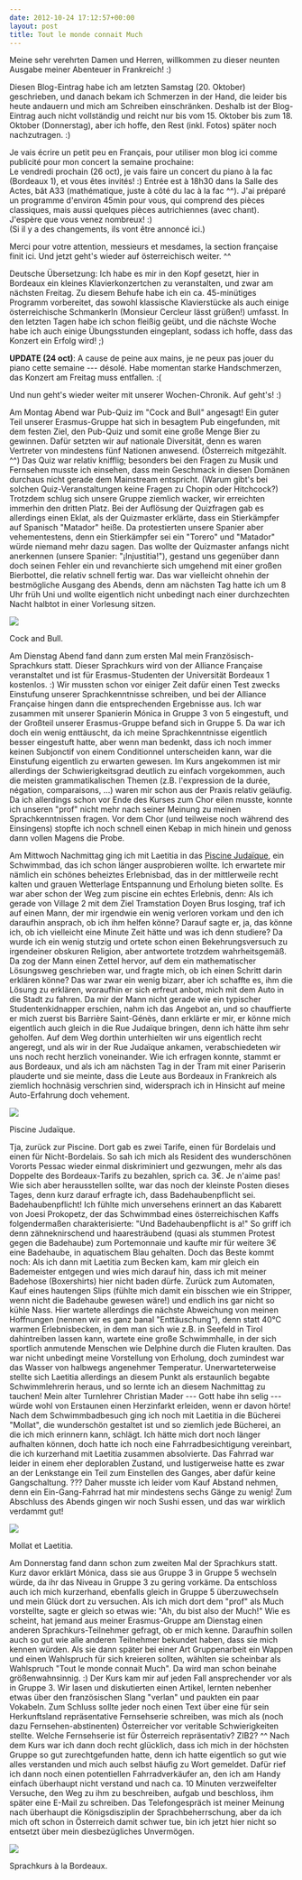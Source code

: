 ```yaml
---
date: 2012-10-24 17:12:57+00:00
layout: post
title: Tout le monde connait Much
---
```


Meine sehr verehrten Damen und Herren, willkommen zu dieser neunten Ausgabe meiner Abenteuer in Frankreich! :)

Diesen Blog-Eintrag habe ich am letzten Samstag (20. Oktober) geschrieben, und danach bekam ich Schmerzen in der Hand, die leider bis heute andauern und mich am Schreiben einschränken. Deshalb ist der Blog-Eintrag auch nicht vollständig und reicht nur bis vom 15. Oktober bis zum 18. Oktober (Donnerstag), aber ich hoffe, den Rest (inkl. Fotos) später noch nachzutragen. :)





<del><p>Je vais écrire un petit peu en Français, pour utiliser mon blog ici comme publicité pour mon concert la semaine prochaine:<br>
Le vendredi prochain (26 oct), je vais faire un concert du piano à la fac (Bordeaux 1), et vous êtes invités! :) Entrée est à 18h30 dans la Salle des Actes, bât A33 (mathématique, juste à côté du lac à la fac ^^). J'ai préparé un programme d'environ 45min pour vous, qui comprend des pièces classiques, mais aussi quelques pièces autrichiennes (avec chant). J'espère que vous venez nombreux! :)<br>
(Si il y a des changements, ils vont être annoncé ici.)</p>

<p>Merci pour votre attention, messieurs et mesdames, la section française finit ici. Und jetzt geht's wieder auf österreichisch weiter. ^^</p>

<p>Deutsche Übersetzung: Ich habe es mir in den Kopf gesetzt, hier in Bordeaux ein kleines Klavierkonzertchen zu veranstalten, und zwar am nächsten Freitag. Zu diesem Behufe habe ich ein ca. 45-minütiges Programm vorbereitet, das sowohl klassische Klavierstücke als auch einige österreichische Schmankerln (Monsieur Cercleur lässt grüßen!) umfasst. In den letzten Tagen habe ich schon fleißig geübt, und die nächste Woche habe ich auch einige Übungsstunden eingeplant, sodass ich hoffe, dass das Konzert ein Erfolg wird! ;)</p></del>

**UPDATE (24 oct)**: A cause de peine aux mains, je ne peux pas jouer du piano cette semaine --- désolé. Habe momentan starke Handschmerzen, das Konzert am Freitag muss entfallen. :(

Und nun geht's wieder weiter mit unserer Wochen-Chronik. Auf geht's! :)

Am Montag Abend war Pub-Quiz im "Cock and Bull" angesagt! Ein guter Teil unserer Erasmus-Gruppe hat sich in besagtem Pub eingefunden, mit dem festen Ziel, den Pub-Quiz und somit eine große Menge Bier zu gewinnen. Dafür setzten wir auf nationale Diversität, denn es waren Vertreter von mindestens fünf Nationen anwesend. (Österreich mitgezählt. ^^) Das Quiz war relativ knifflig; besonders bei den Fragen zu Musik und Fernsehen musste ich einsehen, dass mein Geschmack in diesen Domänen durchaus nicht gerade dem Mainstream entspricht. (Warum gibt's bei solchen Quiz-Veranstaltungen keine Fragen zu Chopin oder Hitchcock?) Trotzdem schlug sich unsere Gruppe ziemlich wacker, wir erreichten immerhin den dritten Platz. Bei der Auflösung der Quizfragen gab es allerdings einen Eklat, als der Quizmaster erklärte, dass ein Stierkämpfer auf Spanisch "Matador" heiße. Da protestierten unsere Spanier aber vehementestens, denn ein Stierkämpfer sei ein "Torero" und "Matador" würde niemand mehr dazu sagen. Das wollte der Quizmaster anfangs nicht anerkennen (unsere Spanier: "¡Injustitia!"), gestand uns gegenüber dann doch seinen Fehler ein und revanchierte sich umgehend mit einer großen Bierbottel, die relativ schnell fertig war. Das war vielleicht ohnehin der bestmögliche Ausgang des Abends, denn am nächsten Tag hatte ich um 8 Uhr früh Uni und wollte eigentlich nicht unbedingt nach einer durchzechten Nacht halbtot in einer Vorlesung sitzen.

<div class="img-container">
  <img src="/media/2012-10-24-tout-le-monde-connait-much/Photo1745.jpg" />
  <p>Cock and Bull.</p>
</div>

Am Dienstag Abend fand dann zum ersten Mal mein Französisch-Sprachkurs statt. Dieser Sprachkurs wird von der Alliance Française veranstaltet und ist für Erasmus-Studenten der Universität Bordeaux 1 kostenlos. :) Wir mussten schon vor einiger Zeit dafür einen Test zwecks Einstufung unserer Sprachkenntnisse schreiben, und bei der Alliance Française hingen dann die entsprechenden Ergebnisse aus. Ich war zusammen mit unserer Spanierin Mónica in Gruppe 3 von 5 eingestuft, und der Großteil unserer Erasmus-Gruppe befand sich in Gruppe 5. Da war ich doch ein wenig enttäuscht, da ich meine Sprachkenntnisse eigentlich besser eingestuft hatte, aber wenn man bedenkt, dass ich noch immer keinen Subjonctif von einem Conditionnel unterscheiden kann, war die Einstufung eigentlich zu erwarten gewesen.
Im Kurs angekommen ist mir allerdings der Schwierigkeitsgrad deutlich zu einfach vorgekommen, auch die meisten grammatikalischen Themen (z.B. l'expression de la durée, négation, comparaisons, ...) waren mir schon aus der Praxis relativ geläufig. Da ich allerdings schon vor Ende des Kurses zum Chor eilen musste, konnte ich unseren "prof" nicht mehr nach seiner Meinung zu meinen Sprachkenntnissen fragen. Vor dem Chor (und teilweise noch während des Einsingens) stopfte ich noch schnell einen Kebap in mich hinein und genoss dann vollen Magens die Probe.

Am Mittwoch Nachmittag ging ich mit Laetitia in das [Piscine Judaïque](http://fr.wikipedia.org/wiki/Piscine_Juda%C3%AFque), ein Schwimmbad, das ich schon länger ausprobieren wollte. Ich erwartete mir nämlich ein schönes beheiztes Erlebnisbad, das in der mittlerweile recht kalten und grauen Wetterlage Entspannung und Erholung bieten sollte. Es war aber schon der Weg zum piscine ein echtes Erlebnis, denn: Als ich gerade von Village 2 mit dem Ziel Tramstation Doyen Brus losging, traf ich auf einen Mann, der mir irgendwie ein wenig verloren vorkam und den ich daraufhin ansprach, ob ich ihm helfen könne? Darauf sagte er, ja, das könne ich, ob ich vielleicht eine Minute Zeit hätte und was ich denn studiere? Da wurde ich ein wenig stutzig und ortete schon einen Bekehrungsversuch zu irgendeiner obskuren Religion, aber antwortete trotzdem wahrheitsgemäß. Da zog der Mann einen Zettel hervor, auf dem ein mathematischer Lösungsweg geschrieben war, und fragte mich, ob ich einen Schritt darin erklären könne? Das war zwar ein wenig bizarr, aber ich schaffte es, ihm die Lösung zu erklären, woraufhin er sich erfreut anbot, mich mit dem Auto in die Stadt zu fahren. Da mir der Mann nicht gerade wie ein typischer Studentenkidnapper erschien, nahm ich das Angebot an, und so chauffierte er mich zuerst bis Barrière Saint-Génès, dann erklärte er mir, er könne mich eigentlich auch gleich in die Rue Judaïque bringen, denn ich hätte ihm sehr geholfen. Auf dem Weg dorthin unterhielten wir uns eigentlich recht angeregt, und als wir in der Rue Judaïque ankamen, verabschiedeten wir uns noch recht herzlich voneinander. Wie ich erfragen konnte, stammt er aus Bordeaux, und als ich am nächsten Tag in der Tram mit einer Pariserin plauderte und sie meinte, dass die Leute aus Bordeaux in Frankreich als ziemlich hochnäsig verschrien sind, widersprach ich in Hinsicht auf meine Auto-Erfahrung doch vehement.

<div class="img-container">
  <img src="/media/2012-10-24-tout-le-monde-connait-much/Photo1749.jpg" />
  <p>Piscine Judaïque.</p>
</div>

Tja, zurück zur Piscine. Dort gab es zwei Tarife, einen für Bordelais und einen für Nicht-Bordelais. So sah ich mich als Resident des wunderschönen Vororts Pessac wieder einmal diskriminiert und gezwungen, mehr als das Doppelte des Bordeaux-Tarifs zu bezahlen, sprich ca. 3€. Je n'aime pas! Wie sich aber herausstellen sollte, war das noch der kleinste Posten dieses Tages, denn kurz darauf erfragte ich, dass Badehaubenpflicht sei. Badehaubenpflicht! Ich fühlte mich unversehens erinnert an das Kabarett von Joesi Prokopetz, der das Schwimmbad eines österreichischen Kaffs folgendermaßen charakterisierte: "Und Badehaubenpflicht is a!" So griff ich denn zähneknirschend und haaresträubend (quasi als stummen Protest gegen die Badehaube) zum Portemonnaie und kaufte mir für weitere 3€ eine Badehaube, in aquatischem Blau gehalten. Doch das Beste kommt noch: Als ich dann mit Laetitia zum Becken kam, kam mir gleich ein Bademeister entgegen und wies mich darauf hin, dass ich mit meiner Badehose (Boxershirts) hier nicht baden dürfe. Zurück zum Automaten, Kauf eines hautengen Slips (fühlte mich damit ein bisschen wie ein Stripper, wenn nicht die Badehaube gewesen wäre!) und endlich ins gar nicht so kühle Nass. Hier wartete allerdings die nächste Abweichung von meinen Hoffnungen (nennen wir es ganz banal "Enttäuschung"), denn statt 40°C warmen Erlebnisbecken, in dem man sich wie z.B. in Seefeld in Tirol dahintreiben lassen kann, wartete eine große Schwimmhalle, in der sich sportlich anmutende Menschen wie Delphine durch die Fluten kraulten. Das war nicht unbedingt meine Vorstellung von Erholung, doch zumindest war das Wasser von halbwegs angenehmer Temperatur.
Unerwarteterweise stellte sich Laetitia allerdings an diesem Punkt als erstaunlich begabte Schwimmlehrerin heraus, und so lernte ich an diesem Nachmittag zu tauchen! Mein alter Turnlehrer Christian Mader --- Gott habe ihn selig --- würde wohl von Erstaunen einen Herzinfarkt erleiden, wenn er davon hörte!
Nach dem Schwimmbadbesuch ging ich noch mit Laetitia in die Bücherei "Mollat", die wunderschön gestaltet ist und so ziemlich jede Bücherei, an die ich mich erinnern kann, schlägt. Ich hätte mich dort noch länger aufhalten können, doch hatte ich noch eine Fahrradbesichtigung vereinbart, die ich kurzerhand mit Laetitia zusammen absolvierte. Das Fahrrad war leider in einem eher deplorablen Zustand, und lustigerweise hatte es zwar an der Lenkstange ein Teil zum Einstellen des Ganges, aber dafür keine Gangschaltung. ??? Daher musste ich leider vom Kauf Abstand nehmen, denn ein Ein-Gang-Fahrrad hat mir mindestens sechs Gänge zu wenig!
Zum Abschluss des Abends gingen wir noch Sushi essen, und das war wirklich verdammt gut!

<div class="img-container">
  <img src="/media/2012-10-24-tout-le-monde-connait-much/Photo1751.jpg" />
  <p>Mollat et Laetitia.</p>
</div>

Am Donnerstag fand dann schon zum zweiten Mal der Sprachkurs statt. Kurz davor erklärt Mónica, dass sie aus Gruppe 3 in Gruppe 5 wechseln würde, da ihr das Niveau in Gruppe 3 zu gering vorkäme. Da entschloss auch ich mich kurzerhand, ebenfalls gleich in Gruppe 5 überzuwechseln und mein Glück dort zu versuchen. Als ich mich dort dem "prof" als Much vorstellte, sagte er gleich so etwas wie: "Ah, du bist also der Much!" Wie es scheint, hat jemand aus meiner Erasmus-Gruppe am Dienstag einen anderen Sprachkurs-Teilnehmer gefragt, ob er mich kenne. Daraufhin sollen auch so gut wie alle anderen Teilnehmer bekundet haben, dass sie mich kennen würden. Als sie dann später bei einer Art Gruppenarbeit ein Wappen und einen Wahlspruch für sich kreieren sollten, wählten sie scheinbar als Wahlspruch "Tout le monde connait Much". Da wird man schon beinahe größenwahnsinnig. :)
Der Kurs kam mir auf jeden Fall ansprechender vor als in Gruppe 3. Wir lasen und diskutierten einen Artikel, lernten nebenher etwas über den französischen Slang "verlan" und paukten ein paar Vokabeln. Zum Schluss sollte jeder noch einen Text über eine für sein Herkunftsland repräsentative Fernsehserie schreiben, was mich als (noch dazu Fernsehen-abstinenten) Österreicher vor veritable Schwierigkeiten stellte. Welche Fernsehserie ist für Österreich repräsentativ? ZIB2? ^^
Nach dem Kurs war ich dann doch recht glücklich, dass ich mich in der höchsten Gruppe so gut zurechtgefunden hatte, denn ich hatte eigentlich so gut wie alles verstanden und mich auch selbst häufig zu Wort gemeldet. Dafür rief ich dann noch einen potentiellen Fahrradverkäufer an, den ich am Handy einfach überhaupt nicht verstand und nach ca. 10 Minuten verzweifelter Versuche, den Weg zu ihm zu beschreiben, aufgab und beschloss, ihm später eine E-Mail zu schreiben. Das Telefongespräch ist meiner Meinung nach überhaupt die Königsdisziplin der Sprachbeherrschung, aber da ich mich oft schon in Österreich damit schwer tue, bin ich jetzt hier nicht so entsetzt über mein diesbezügliches Unvermögen.

<div class="img-container">
  <img src="/media/2012-10-24-tout-le-monde-connait-much/Photo1753.jpg" />
  <p>Sprachkurs à la Bordeaux.</p>
</div>